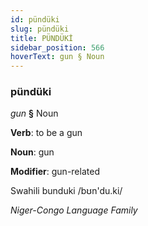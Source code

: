 ```yaml
---
id: pündüki
slug: pündüki
title: PÜNDÜKİ
sidebar_position: 566
hoverText: gun § Noun
---
```


### pündüki

*gun* **§** Noun

**Verb**: to be a gun

**Noun**: gun

**Modifier**: gun-related

Swahili bunduki /bʊn'du.ki/

*Niger-Congo Language Family*